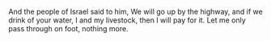And the people of Israel said to him, We will go up by the highway, and if we drink of your water, I and my livestock, then I will pay for it. Let me only pass through on foot, nothing more.
